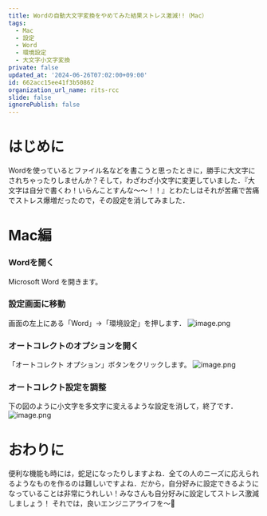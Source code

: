 ```yaml
---
title: Wordの自動大文字変換をやめてみた結果ストレス激減!!（Mac）
tags:
  - Mac
  - 設定
  - Word
  - 環境設定
  - 大文字小文字変換
private: false
updated_at: '2024-06-26T07:02:00+09:00'
id: 662acc15ee41f3b50862
organization_url_name: rits-rcc
slide: false
ignorePublish: false
---
```

# はじめに
Wordを使っているとファイル名などを書こうと思ったときに，勝手に大文字にされちゃったりしませんか？そして，わざわざ小文字に変更していました．『大文字は自分で書くわ！いらんことすんな〜〜！！』とわたしはそれが苦痛で苦痛でストレス爆増だったので，その設定を消してみました．


# Mac編
### Wordを開く
Microsoft Word を開きます。
### 設定画面に移動
画面の左上にある「Word」→「環境設定」を押します．
![image.png](https://qiita-image-store.s3.ap-northeast-1.amazonaws.com/0/3748983/bc1010ab-6883-4547-975d-514251dabf9c.png)


### オートコレクトのオプションを開く
「オートコレクト オプション」ボタンをクリックします。
![image.png](https://qiita-image-store.s3.ap-northeast-1.amazonaws.com/0/3748983/676fa775-13af-e23b-5d12-7bd936c02cbc.png)

### オートコレクト設定を調整
下の図のように小文字を多文字に変えるような設定を消して，終了です．
![image.png](https://qiita-image-store.s3.ap-northeast-1.amazonaws.com/0/3748983/fc49f575-7c2c-0fb3-fe63-fa2e72d24848.png)

# おわりに
便利な機能も時には，蛇足になったりしますよね．全ての人のニーズに応えられるようなものを作るのは難しいですよね．だから，自分好みに設定できるようになっていることは非常にうれしい！みなさんも自分好みに設定してストレス激減しましょう！
それでは，良いエンジニアライフを〜👋
